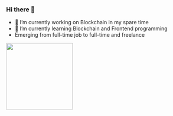 ### Hi there 👋

- 🔭 I’m currently working on Blockchain in my spare time
- 🌱 I’m currently learning Blockchain and Frontend programming
- Emerging from full-time job to full-time and freelance
<img height="180em" src="https://github-readme-stats.vercel.app/api?username=tsangz189&show_icons=true&hide_border=true&&count_private=true&include_all_commits=true" />
